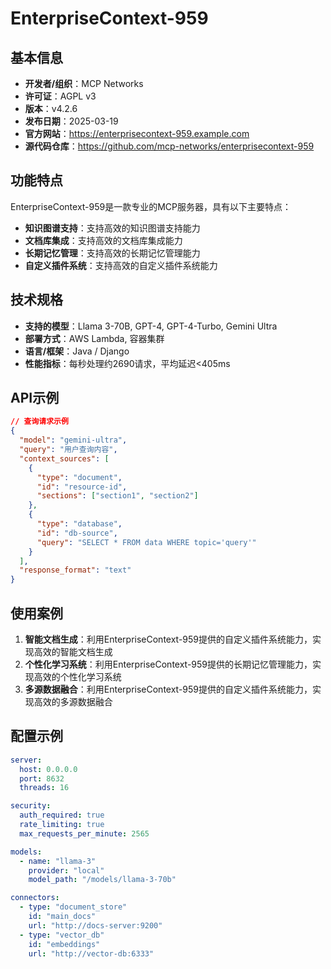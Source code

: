 # EnterpriseContext-959

## 基本信息

- **开发者/组织**：MCP Networks
- **许可证**：AGPL v3
- **版本**：v4.2.6
- **发布日期**：2025-03-19
- **官方网站**：https://enterprisecontext-959.example.com
- **源代码仓库**：https://github.com/mcp-networks/enterprisecontext-959

## 功能特点

EnterpriseContext-959是一款专业的MCP服务器，具有以下主要特点：

- **知识图谱支持**：支持高效的知识图谱支持能力
- **文档库集成**：支持高效的文档库集成能力
- **长期记忆管理**：支持高效的长期记忆管理能力
- **自定义插件系统**：支持高效的自定义插件系统能力


## 技术规格

- **支持的模型**：Llama 3-70B, GPT-4, GPT-4-Turbo, Gemini Ultra
- **部署方式**：AWS Lambda, 容器集群
- **语言/框架**：Java / Django
- **性能指标**：每秒处理约2690请求，平均延迟<405ms

## API示例

```json
// 查询请求示例
{
  "model": "gemini-ultra",
  "query": "用户查询内容",
  "context_sources": [
    {
      "type": "document",
      "id": "resource-id",
      "sections": ["section1", "section2"]
    },
    {
      "type": "database",
      "id": "db-source",
      "query": "SELECT * FROM data WHERE topic='query'"
    }
  ],
  "response_format": "text"
}
```

## 使用案例

1. **智能文档生成**：利用EnterpriseContext-959提供的自定义插件系统能力，实现高效的智能文档生成
2. **个性化学习系统**：利用EnterpriseContext-959提供的长期记忆管理能力，实现高效的个性化学习系统
3. **多源数据融合**：利用EnterpriseContext-959提供的自定义插件系统能力，实现高效的多源数据融合


## 配置示例

```yaml
server:
  host: 0.0.0.0
  port: 8632
  threads: 16

security:
  auth_required: true
  rate_limiting: true
  max_requests_per_minute: 2565

models:
  - name: "llama-3"
    provider: "local"
    model_path: "/models/llama-3-70b"

connectors:
  - type: "document_store"
    id: "main_docs"
    url: "http://docs-server:9200"
  - type: "vector_db"
    id: "embeddings"
    url: "http://vector-db:6333"
```
